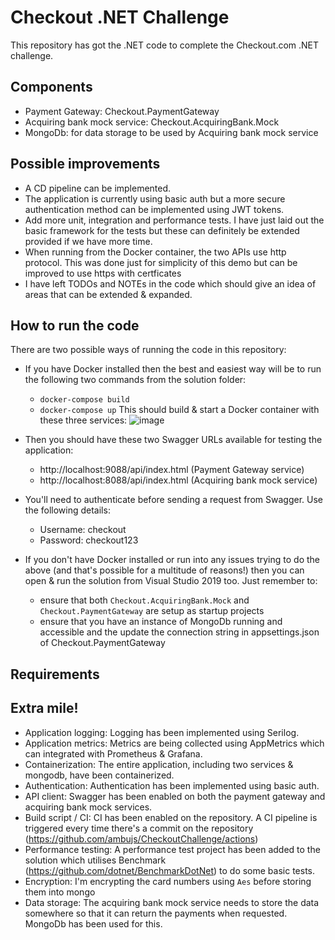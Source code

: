 # Checkout .NET Challenge
This repository has got the .NET code to complete the Checkout.com .NET challenge.

## Components
- Payment Gateway: Checkout.PaymentGateway
- Acquiring bank mock service: Checkout.AcquiringBank.Mock
- MongoDb: for data storage to be used by Acquiring bank mock service

## Possible improvements
- A CD pipeline can be implemented.
- The application is currently using basic auth but a more secure authentication method can be implemented using JWT tokens.
- Add more unit, integration and performance tests. I have just laid out the basic framework for the tests but these can definitely be extended provided if we have more time.
- When running from the Docker container, the two APIs use http protocol. This was done just for simplicity of this demo but can be improved to use https with certficates
- I have left TODOs and NOTEs in the code which should give an idea of areas that can be extended & expanded.

## How to run the code
There are two possible ways of running the code in this repository:
- If you have Docker installed then the best and easiest way will be to run the following two commands from the solution folder:
  -   `docker-compose build`
  -   `docker-compose up`
  This should build & start a Docker container with these three services:
![image](https://user-images.githubusercontent.com/1502181/119105789-99a8fb00-ba15-11eb-96b0-207a1221c442.png)

- Then you should have these two Swagger URLs available for testing the application:
  - http://localhost:9088/api/index.html (Payment Gateway service)
  - http://localhost:8088/api/index.html (Acquiring bank mock service)
- You'll need to authenticate before sending a request from Swagger. Use the following details:
  - Username: checkout
  - Password: checkout123

- If you don't have Docker installed or run into any issues trying to do the above (and that's possible for a multitude of reasons!) then you can open & run the solution from Visual Studio 2019 too. Just remember to:
  - ensure that both `Checkout.AcquiringBank.Mock` and `Checkout.PaymentGateway` are setup as startup projects
  - ensure that you have an instance of MongoDb running and accessible and the update the connection string in appsettings.json of Checkout.PaymentGateway

## Requirements


## Extra mile!
- Application logging: Logging has been implemented using Serilog.
- Application metrics: Metrics are being collected using AppMetrics which can integrated with Prometheus & Grafana.
- Containerization: The entire application, including two services & mongodb, have been containerized.
- Authentication: Authentication has been implemented using basic auth.
- API client: Swagger has been enabled on both the payment gateway and acquiring bank mock services.
- Build script / CI: CI has been enabled on the repository. A CI pipeline is triggered every time there's a commit on the repository (https://github.com/ambujs/CheckoutChallenge/actions)
- Performance testing: A performance test project has been added to the solution which utilises Benchmark (https://github.com/dotnet/BenchmarkDotNet) to do some basic tests.
- Encryption: I'm encrypting the card numbers using `Aes` before storing them into mongo
- Data storage: The acquiring bank mock service needs to store the data somewhere so that it can return the payments when requested. MongoDb has been used for this.

